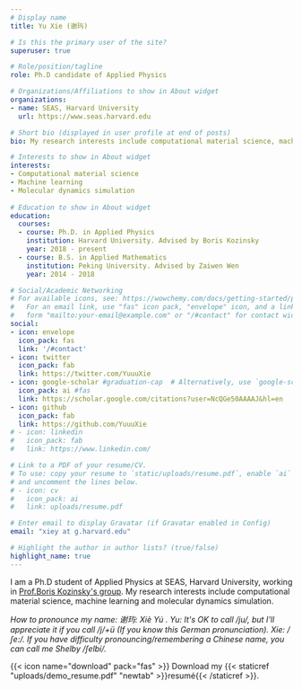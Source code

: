 ```yaml
---
# Display name
title: Yu Xie (谢玙) 

# Is this the primary user of the site?
superuser: true

# Role/position/tagline
role: Ph.D candidate of Applied Physics 

# Organizations/Affiliations to show in About widget
organizations:
- name: SEAS, Harvard University
  url: https://www.seas.harvard.edu

# Short bio (displayed in user profile at end of posts)
bio: My research interests include computational material science, machine learning and molecular dynamics simulation

# Interests to show in About widget
interests:
- Computational material science
- Machine learning
- Molecular dynamics simulation
 
# Education to show in About widget
education:
  courses:
  - course: Ph.D. in Applied Physics 
    institution: Harvard University. Advised by Boris Kozinsky
    year: 2018 - present
  - course: B.S. in Applied Mathematics 
    institution: Peking University. Advised by Zaiwen Wen
    year: 2014 - 2018

# Social/Academic Networking
# For available icons, see: https://wowchemy.com/docs/getting-started/page-builder/#icons
#   For an email link, use "fas" icon pack, "envelope" icon, and a link in the
#   form "mailto:your-email@example.com" or "/#contact" for contact widget.
social:
- icon: envelope
  icon_pack: fas
  link: '/#contact'
- icon: twitter
  icon_pack: fab
  link: https://twitter.com/YuuuXie
- icon: google-scholar #graduation-cap  # Alternatively, use `google-scholar` icon from `ai` icon pack
  icon_pack: ai #fas
  link: https://scholar.google.com/citations?user=NcQGe50AAAAJ&hl=en 
- icon: github
  icon_pack: fab
  link: https://github.com/YuuuXie
# - icon: linkedin
#   icon_pack: fab
#   link: https://www.linkedin.com/

# Link to a PDF of your resume/CV.
# To use: copy your resume to `static/uploads/resume.pdf`, enable `ai` icons in `params.toml`, 
# and uncomment the lines below.
# - icon: cv
#   icon_pack: ai
#   link: uploads/resume.pdf

# Enter email to display Gravatar (if Gravatar enabled in Config)
email: "xiey at g.harvard.edu"

# Highlight the author in author lists? (true/false)
highlight_name: true
---
```


I am a Ph.D student of Applied Physics at SEAS, Harvard University, working in [Prof.Boris Kozinsky's group](https://bkoz.seas.harvard.edu/). My research interests include computational material science, machine learning and molecular dynamics simulation.

*How to pronounce my name:
谢玙: Xiè Yú . 
Yu: It's OK to call /ju/, but I'll appreciate it if you call /j/+ü (If you know this German pronunciation). 
Xie: /∫e:/. 
If you have difficulty pronouncing/remembering a Chinese name, you can call me Shelby /∫elbi/.*

{{< icon name="download" pack="fas" >}} Download my {{< staticref "uploads/demo_resume.pdf" "newtab" >}}resumé{{< /staticref >}}.
